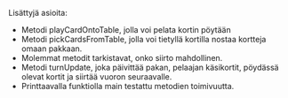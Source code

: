 Lisättyjä asioita:
- Metodi playCardOntoTable, jolla voi pelata kortin pöytään
- Metodi pickCardsFromTable, jolla voi tietyllä kortilla nostaa
kortteja omaan pakkaan.
- Molemmat metodit tarkistavat, onko siirto mahdollinen.
- Metodi turnUpdate, joka päivittää pakan, pelaajan käsikortit, 
pöydässä olevat kortit ja siirtää vuoron seuraavalle.
- Printtaavalla funktiolla main testattu metodien toimivuutta.